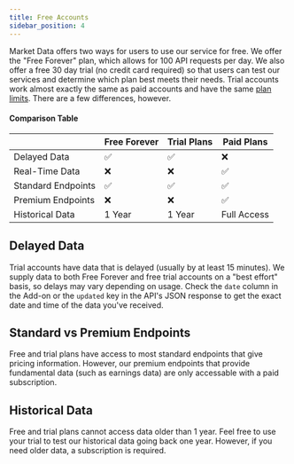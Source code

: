 ```yaml
---
title: Free Accounts
sidebar_position: 4
---
```


Market Data offers two ways for users to use our service for free. We offer the "Free Forever" plan, which allows for 100 API requests per day. We also offer a free 30 day trial (no credit card required) so that users can test our services and determine which plan best meets their needs. Trial accounts work almost exactly the same as paid accounts and have the same [plan limits](/account/plan-limits). There are a few differences, however.

#### Comparison Table
|                       | Free Forever | Trial Plans | Paid Plans  |
|-----------------------|--------------|-------------|-------------|
| Delayed Data          | ✅           | ✅           | ❌          |
| Real-Time Data        | ❌           | ❌           | ✅          |
| Standard Endpoints    | ✅           | ✅           | ✅          |
| Premium Endpoints     | ❌           | ❌           | ✅          |
| Historical Data       | 1 Year       | 1 Year      | Full Access |

## Delayed Data

Trial accounts have data that is delayed (usually by at least 15 minutes). We supply data to both Free Forever and free trial accounts on a "best effort" basis, so delays may vary depending on usage. Check the `date` column in the Add-on or the `updated` key in the API's JSON response to get the exact date and time of the data you've received.

## Standard vs Premium Endpoints

Free and trial plans have access to most standard endpoints that give pricing information. However, our premium endpoints that provide fundamental data (such as earnings data) are only accessable with a paid subscription.

## Historical Data

Free and trial plans cannot access data older than 1 year. Feel free to use your trial to test our historical data going back one year. However, if you need older data, a subscription is required.

